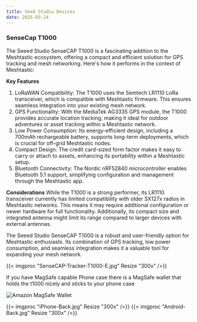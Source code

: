 ```yaml
---
title: Seed Studio Devices
date: 2025-03-14
---
```


### SenseCap T1000

The Seeed Studio SenseCAP T1000 is a fascinating addition to the Meshtastic ecosystem, offering a compact and efficient solution for GPS tracking and mesh networking. Here's how it performs in the context of Meshtastic:

**Key Features**
1. LoRaWAN Compatibility: The T1000 uses the Semtech LR1110 LoRa transceiver, which is compatible with Meshtastic firmware. This ensures seamless integration into your existing mesh network.
2. GPS Functionality: With the MediaTek AG3335 GPS module, the T1000 provides accurate location tracking, making it ideal for outdoor adventures or asset tracking within a Meshtastic network.
3. Low Power Consumption: Its energy-efficient design, including a 700mAh rechargeable battery, supports long-term deployments, which is crucial for off-grid Meshtastic nodes.
4. Compact Design: The credit card-sized form factor makes it easy to carry or attach to assets, enhancing its portability within a Meshtastic setup.
5. Bluetooth Connectivity: The Nordic nRF52840 microcontroller enables Bluetooth 5.1 support, simplifying configuration and management through the Meshtastic app.

**Considerations**
While the T1000 is a strong performer, its LR1110 transceiver currently has limited compatibility with older SX127x radios in Meshtastic networks. This means it may require additional configuration or newer hardware for full functionality. Additionally, its compact size and integrated antenna might limit its range compared to larger devices with external antennas.

The Seeed Studio SenseCAP T1000 is a robust and user-friendly option for Meshtastic enthusiasts. Its combination of GPS tracking, low power consumption, and seamless integration makes it a valuable tool for expanding your mesh network.

{{< imgproc "SenseCAP-Tracker-T1000-E.jpg" Resize "300x" />}}

If you have MagSafe capable Phone case there is a MagSafe wallet that holds the t1000 nicely and sticks to your phone case

![Amazon MagSafe Wallet](https://a.co/d/ikxBxvI)

{{< imgproc "iPhone-Back.jpg" Resize "300x" />}}
{{< imgproc "Android-Back.jpg" Resize "300x" />}}